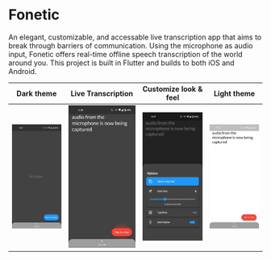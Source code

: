 # Fonetic

An elegant, customizable, and accessable live transcription app that aims to break through barriers of communication. Using the microphone as audio input, Fonetic offers real-time offline speech transcription of the world around you. This project is built in Flutter and builds to both iOS and Android. 

| Dark theme    | Live Transcription |    Customize look & feel |   Light theme   |
| ------------- | ------------- | ------------- | ------------- |
| <img src="images/Screenshot_20210908-173934.jpg" width="250">  | <img src="images/Screenshot_20210908-173843.jpg" width="250">  | <img src="images/Screenshot_20210908-173900.jpg" width="250">  | <img src="images/Screenshot_20210908-173906.jpg" width="250"> |
